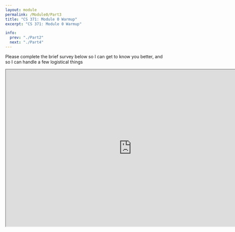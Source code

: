 ```yaml
---
layout: module
permalink: /Module0/Part3
title: "CS 371: Module 0 Warmup"
excerpt: "CS 371: Module 0 Warmup"

info:
  prev: "./Part2"
  next: "./Part4"
---
```

<p>
Please complete the brief survey below so I can get to know you better, and so I can handle a few logistical things
</p>
<iframe src = "https://ursinus.co1.qualtrics.com/jfe/form/SV_7OshFLvbBzxpUHk" width="800" height="500"></iframe>